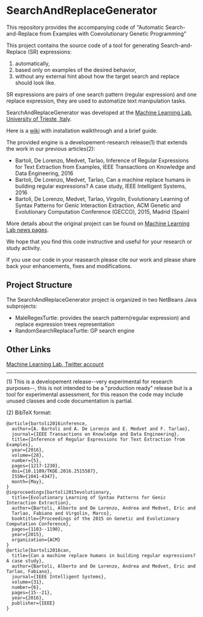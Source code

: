 # SearchAndReplaceGenerator

 This repository provides the accompanying code of "Automatic Search-and-Replace from Examples with Coevolutionary Genetic Programming"

This project contains the source code of a tool for generating Search-and-Replace (SR) expressions:

1. automatically,
2. based only on examples of the desired behavior,
3. without any external hint about how the target search and replace should look like.

SR expressions are pairs of one search pattern (regular expression) and one replace expression, they are used to automatize text manipulation tasks.

SearchAndReplaceGenerator was developed at the [Machine Learning Lab, University of Trieste, Italy](http://machinelearning.inginf.units.it).

Here is a [wiki](https://github.com/MaLeLabTs/SearchAndReplaceGenerator/wiki) with installation walkthrough and a brief guide.

The provided engine is a developement-research release(1) that extends the work in our previous articles(2):

* Bartoli, De Lorenzo, Medvet, Tarlao, Inference of Regular Expressions for Text Extraction from Examples, IEEE Transactions on Knowledge and Data Engineering, 2016
* Bartoli, De Lorenzo, Medvet, Tarlao, Can a machine replace humans in building regular expressions? A case study, IEEE Intelligent Systems, 2016
* Bartoli, De Lorenzo, Medvet, Tarlao, Virgolin, Evolutionary Learning of Syntax Patterns for Genic Interaction Extraction, ACM Genetic and Evolutionary Computation Conference (GECCO), 2015, Madrid (Spain)

More details about the original project can be found on [Machine Learning Lab news pages](http://machinelearning.inginf.units.it/news/newregexgeneratortoolonline).

We hope that you find this code instructive and useful for your research or study activity.

If you use our code in your reasearch please cite our work and please share back your enhancements, fixes and 
modifications.

## Project Structure

The SearchAndReplaceGenerator project is organized in two NetBeans Java subprojects:

* MaleRegexTurtle:       provides the search pattern(regular expression) and replace expression trees representation
* RandomSearchReplaceTurtle:     GP search engine 

## Other Links

[Machine Learning Lab, Twitter account](https://twitter.com/MaleLabTs)



---

(1) This is a developement release--very experimental for research purposes--, this is not intended to be a "production ready" release but is a tool for experimental assessment, 
for this reason the code may include unused classes and code documentation is partial.

(2) BibTeX format:

    @article{bartoli2016inference, 
	  author={A. Bartoli and A. De Lorenzo and E. Medvet and F. Tarlao}, 
	  journal={IEEE Transactions on Knowledge and Data Engineering}, 
	  title={Inference of Regular Expressions for Text Extraction from Examples}, 
	  year={2016}, 
	  volume={28}, 
	  number={5}, 
	  pages={1217-1230}, 
	  doi={10.1109/TKDE.2016.2515587}, 
	  ISSN={1041-4347}, 
	  month={May},
    }
    @inproceedings{bartoli2015evolutionary,
      title={Evolutionary Learning of Syntax Patterns for Genic Interaction Extraction},
      author={Bartoli, Alberto and De Lorenzo, Andrea and Medvet, Eric and
      Tarlao, Fabiano and Virgolin, Marco},
      booktitle={Proceedings of the 2015 on Genetic and Evolutionary Computation Conference},
      pages={1183--1190},
      year={2015},
      organization={ACM}
    }
    @article{bartoli2016can,
      title={Can a machine replace humans in building regular expressions? A case study},
      author={Bartoli, Alberto and De Lorenzo, Andrea and Medvet, Eric and Tarlao, Fabiano},
      journal={IEEE Intelligent Systems},
      volume={31},
      number={6},
      pages={15--21},
      year={2016},
      publisher={IEEE}
    }


